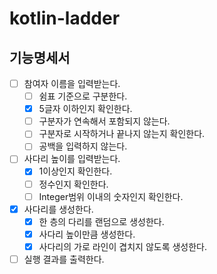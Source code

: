 # kotlin-ladder
## 기능명세서
- [ ] 참여자 이름을 입력받는다.
    - [ ] 쉼표 기준으로 구분한다.
    - [x] 5글자 이하인지 확인한다.
    - [ ] 구분자가 연속해서 포함되지 않는다.
    - [ ] 구분자로 시작하거나 끝나지 않는지 확인한다.
    - [ ] 공백을 입력하지 않는다.
- [ ] 사다리 높이를 입력받는다.
    - [x] 1이상인지 확인한다.
    - [ ] 정수인지 확인한다.
    - [ ] Integer범위 이내의 숫자인지 확인한다.
- [x] 사다리를 생성한다.
    - [x] 한 층의 다리를 랜덤으로 생성한다.
    - [x] 사다리 높이만큼 생성한다.
    - [x] 사다리의 가로 라인이 겹치지 않도록 생성한다.
- [ ] 실행 결과를 출력한다.
